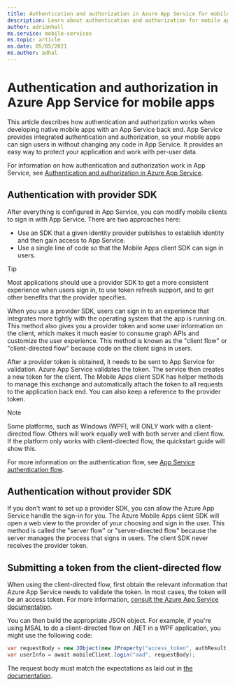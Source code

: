 ```yaml
---
title: Authentication and authorization in Azure App Service for mobile apps
description: Learn about authentication and authorization for mobile apps with Azure App Service.
author: adrianhall
ms.service: mobile-services
ms.topic: article
ms.date: 05/05/2021
ms.author: adhal
---
```


# Authentication and authorization in Azure App Service for mobile apps

This article describes how authentication and authorization works when developing native mobile apps with an App Service back end. App Service provides integrated authentication and authorization, so your mobile apps can sign users in without changing any code in App Service. It provides an easy way to protect your application and work with per-user data.

For information on how authentication and authorization work in App Service, see [Authentication and authorization in Azure App Service](https://docs.microsoft.com/azure/app-service/overview-authentication-authorization).

## Authentication with provider SDK

After everything is configured in App Service, you can modify mobile clients to sign in with App Service. There are two approaches here:

* Use an SDK that a given identity provider publishes to establish identity and then gain access to App Service.
* Use a single line of code so that the Mobile Apps client SDK can sign in users.

> [!TIP]
> Most applications should use a provider SDK to get a more consistent experience when users sign in, to use token refresh support, and to get other benefits that the provider specifies.

When you use a provider SDK, users can sign in to an experience that integrates more tightly with the operating system that the app is running on. This method also gives you a provider token and some user information on the client, which makes it much easier to consume graph APIs and customize the user experience. This method is known as the "client flow" or "client-directed flow" because code on the client signs in users.

After a provider token is obtained, it needs to be sent to App Service for validation. Azure App Service validates the token. The service then creates a new token for the client. The Mobile Apps client SDK has helper methods to manage this exchange and automatically attach the token to all requests to the application back end. You can also keep a reference to the provider token.

> [!NOTE]
> Some platforms, such as Windows (WPF), will ONLY work with a client-directed flow.  Others will work equally well with both server and client flow.  If the platform only works with client-directed flow, the quickstart guide will show this.

For more information on the authentication flow, see [App Service authentication flow](https://docs.microsoft.com/azure/app-service/overview-authentication-authorization#authentication-flow).

## Authentication without provider SDK

If you don't want to set up a provider SDK, you can allow the Azure App Service handle the sign-in for you. The Azure Mobile Apps client SDK will open a web view to the provider of your choosing and sign in the user. This method is called the "server flow" or "server-directed flow" because the server manages the process that signs in users. The client SDK never receives the provider token.

## Submitting a token from the client-directed flow

When using the client-directed flow, first obtain the relevant information that Azure App Service needs to validate the token.  In most cases, the token will be an access token.  For more information, [consult the Azure App Service documentation](https://docs.microsoft.com/azure/app-service/app-service-authentication-how-to#validate-tokens-from-providers).

You can then build the appropriate JSON object.  For example, if you're using MSAL to do a client-directed flow on .NET in a WPF application, you might use the following code:

``` csharp
var requestBody = new JObject(new JProperty("access_token", authResult.AccessToken));
var userInfo = await mobileClient.login("aad", requestBody);
```

The request body must match the expectations as laid out in [the documentation](https://docs.microsoft.com/azure/app-service/app-service-authentication-how-to#validate-tokens-from-providers).
